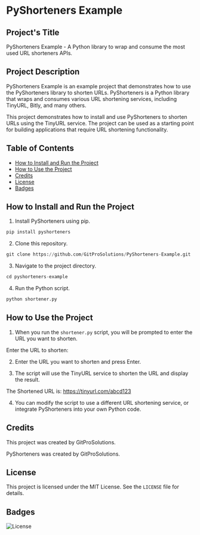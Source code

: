 # PyShorteners Example

## Project's Title
PyShorteners Example - A Python library to wrap and consume the most used URL shorteners APIs.

## Project Description
PyShorteners Example is an example project that demonstrates how to use the PyShorteners library to shorten URLs. PyShorteners is a Python library that wraps and consumes various URL shortening services, including TinyURL, Bitly, and many others.

This project demonstrates how to install and use PyShorteners to shorten URLs using the TinyURL service. The project can be used as a starting point for building applications that require URL shortening functionality.

## Table of Contents
- [How to Install and Run the Project](#how-to-install-and-run-the-project)
- [How to Use the Project](#how-to-use-the-project)
- [Credits](#credits)
- [License](#license)
- [Badges](#badges)

## How to Install and Run the Project

1. Install PyShorteners using pip.

```python
pip install pyshorteners
```


2. Clone this repository.

```python
git clone https://github.com/GitProSolutions/PyShorteners-Example.git
```

3. Navigate to the project directory.

```python
cd pyshorteners-example
```

4. Run the Python script.

```python
python shortener.py
```



## How to Use the Project

1. When you run the `shortener.py` script, you will be prompted to enter the URL you want to shorten.


Enter the URL to shorten:


2. Enter the URL you want to shorten and press Enter.

3. The script will use the TinyURL service to shorten the URL and display the result.


The Shortened URL is: https://tinyurl.com/abcd123




4. You can modify the script to use a different URL shortening service, or integrate PyShorteners into your own Python code.

## Credits
This project was created by GitProSolutions.

PyShorteners was created by GitProSolutions.

## License
This project is licensed under the MIT License. See the `LICENSE` file for details.

## Badges
![License](https://img.shields.io/badge/License-MIT-blue.svg?style=flat-square)







